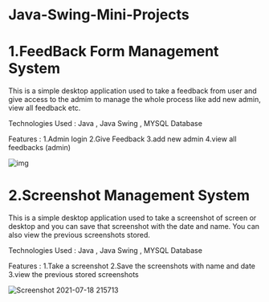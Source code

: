 # Java-Swing-Mini-Projects

# 1.FeedBack Form Management System
<p> This is a simple desktop application used to take a feedback from user and give access to the admim to manage the whole process like add new admin, view all feedback etc. </p>

Technologies Used : Java , Java Swing , MYSQL Database

Features :  1.Admin login
            2.Give Feedback
            3.add new admin
            4.view all feedbacks (admin)
            
            
![img](https://user-images.githubusercontent.com/55608869/126074817-c767697f-9fec-4355-9b63-12a8eee6244a.png)

# 2.Screenshot Management System
<p> This is a simple desktop application used to take a screenshot of screen or desktop and you can save that screenshot with the date and name. You can also view the previous screenshots stored.</p>

Technologies Used : Java , Java Swing , MYSQL Database

Features :  1.Take a screenshot
            2.Save the screenshots with name and date
            3.view the previous stored screenshots        

![Screenshot 2021-07-18 215713](https://user-images.githubusercontent.com/55608869/126074869-3cf41bd8-53e0-4ccf-9add-06f6f51c7b5e.png)
